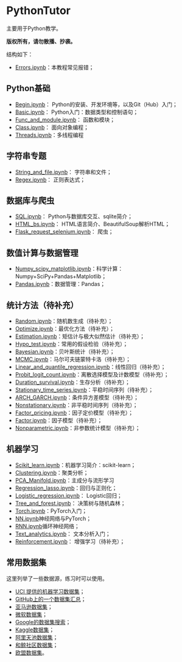 # PythonTutor

主要用于Python教学。

**版权所有，请勿散播、抄袭。**

结构如下：

* [Errors.ipynb](Errors.ipynb)：本教程常见报错；

## Python基础

* [Begin.ipynb](Begin.ipynb)： Python的安装、开发环境等，以及Git（Hub）入门；
* [Basic.ipynb](Basic.ipynb)： Python入门：数据类型和控制语句；
* [Func_and_module.ipynb](Func_and_module.ipynb)： 函数和模块；
* [Class.ipynb](Class.ipynb)： 面向对象编程；
* [Threads.ipynb](Threads.ipynb)：多线程编程

## 字符串专题

* [String_and_file.ipynb](String_and_file.ipynb)： 字符串和文件；
* [Regex.ipynb](Regex.ipynb)： 正则表达式；

## 数据库与爬虫

* [SQL.ipynb](SQL.ipynb)： Python与数据库交互、sqlite简介；
* [HTML_bs.ipynb](HTML_bs.ipynb)： HTML语言简介、BeautifulSoup解析HTML；
* [Flask_request_selenium.ipynb](Flask_request_selenium.ipynb)： 爬虫；

## 数值计算与数据管理

* [Numpy_scipy_matplotlib.ipynb](Numpy_scipy_matplotlib.ipynb)：科学计算： Numpy+SciPy+Pandas+Matplotlib；
* [Pandas.ipynb](Pandas.ipynb)：数据管理：Pandas；

## 统计方法（待补充）

* [Random.ipynb](Random.ipynb)：随机数生成（待补充）；
* [Optimize.ipynb](Optimize.ipynb)：最优化方法（待补充）；
* [Estimation.ipynb](Estimation.ipynb)：矩估计与极大似然估计（待补充）；
* [Hypo_test.ipynb](Hypo_test.ipynb)：常用的假设检验（待补充）；
* [Bayesian.ipynb](Bayesian.ipynb)：贝叶斯统计（待补充）；
* [MCMC.ipynb](MCMC.ipynb)：马尔可夫链蒙特卡洛（待补充）；
* [Linear_and_quantile_regression.ipynb](Linear_and_quantile_regression.ipynb)：线性回归（待补充）；
* [Probit_logit_count.ipynb](Probit_logit_count.ipynb)：离散选择模型及计数模型（待补充）；
* [Duration_survival.ipynb](Duration_survival.ipynb)：生存分析（待补充）；
* [Stationary_time_series.ipynb](Stationary_time_series.ipynb)：平稳时间序列（待补充）；
* [ARCH_GARCH.ipynb](ARCH_GARCH.ipynb)：条件异方差模型（待补充）；
* [Nonstationary.ipynb](Nonstationary.ipynb)：非平稳时间序列（待补充）；
* [Factor_pricing.ipynb](Factor_pricing.ipynb)：因子定价模型（待补充）；
* [Factor.ipynb](Factor.ipynb)：因子模型（待补充）；
* [Nonparametric.ipynb](Nonparametric.ipynb)：非参数统计模型（待补充）；

## 机器学习

* [Scikit_learn.ipynb](Scikit_learn.ipynb)：机器学习简介：scikit-learn；
* [Clustering.ipynb](Clustering.ipynb)：聚类分析；
* [PCA_Manifold.ipynb](PCA_Manifold.ipynb)：主成分与流形学习
* [Regression_lasso.ipynb](Regression_lasso.ipynb)：回归与正则化；
* [Logistic_regression.ipynb](Logistic_regression.ipynb)： Logistic回归；
* [Tree_and_forest.ipynb](Tree_and_forest.ipynb)： 决策树与随机森林；
* [Torch.ipynb](Torch.ipynb)：PyTorch入门；
* [NN.ipynb](NN.ipynb)神经网络与PyTorch；
* [RNN.ipynb](RNN.ipynb)循环神经网络；
* [Text_analytics.ipynb](Text_analytics.ipynb)： 文本分析入门；
* [Reinforcement.ipynb](Reinforcement.ipynb)： 增强学习（待补充）；

## 常用数据集

这里列举了一些数据源，练习时可以使用。

* [UCI 提供的机器学习数据集](https://archive.ics.uci.edu/ml/datasets.php)；
* [GitHub上的一个数据集汇总](https://github.com/awesomedata/awesome-public-datasets)；
* [亚马逊数据集](https://registry.opendata.aws)；
* [微软数据集](https://msropendata.com)；
* [Google的数据集搜索](https://toolbox.google.com/datasetsearch)；
* [Kaggle数据集](https://www.kaggle.com/datasets)；
* [阿里天池数据集](https://tianchi.aliyun.com/dataset)；
* [和鲸社区数据集](https://www.kesci.com/home/dataset)；
* [欧盟数据集](https://data.europa.eu/euodp/data/dataset)。
